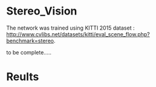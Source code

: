 # Stereo_Vision

The network was trained using KITTI 2015 dataset : http://www.cvlibs.net/datasets/kitti/eval_scene_flow.php?benchmark=stereo.


to be complete.....

# Reults

